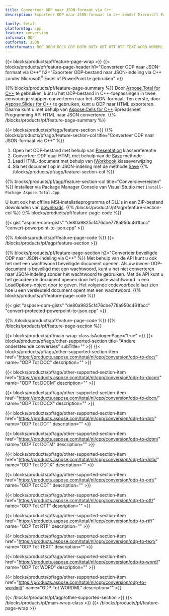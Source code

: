 ```yaml
---
title: Converteer ODP naar JSON-formaat via C++
description: Exporteer ODP naar JSON-formaat in C++ zonder Microsoft Excel of Powerpoint te gebruiken

family: total
platformtag: cpp
feature: conversion
informat: ODP
outformat: JSON
otherformats: DOC DOCM DOCX DOT DOTM DOTX ODT OTT RTF TEXT WORD WORDML
---
```

{{< blocks/products/pf/feature-page-wrap >}}
{{< blocks/products/pf/feature-page-header h1="Converteer ODP naar JSON-formaat via C++" h2="Exporteer ODP-bestand naar JSON-indeling via C++ zonder Microsoft<sup>&reg;</sup> Excel of PowerPoint te gebruiken" >}}

{{% blocks/products/pf/feature-page-summary %}}
Door [Aspose.Total for C++](https://products.aspose.com/total/cpp/) te gebruiken, kunt u het ODP-bestand in C++-toepassingen in twee eenvoudige stappen converteren naar het JSON-formaat. Ten eerste, door [Aspose.Slides for C++](https://products.aspose.com/slides/cpp/) te gebruiken, kunt u ODP naar HTML exporteren. Daarna kunt u met behulp van [Aspose.Cells for C++](https://products.aspose.com/cells/cpp/) Spreadsheet Programming API HTML naar JSON converteren. 
{{% /blocks/products/pf/feature-page-summary  %}}

{{< blocks/products/pf/agp/feature-section >}}
{{% blocks/products/pf/agp/feature-section-col title="Converteer ODP naar JSON-formaat via C++" %}}
1. Open het ODP-bestand met behulp van [Presentation](https://reference.aspose.com/slides/cpp/class/aspose.slides.presentation) klassereferentie
2. Converteer ODP naar HTML met behulp van de [Save](https://reference.aspose.com/slides/cpp/class/aspose.slides.presentation#a06fe2a156063c8c3e5ada2713bb697ba) methode
3. Laad HTML-document met behulp van [IWorkbook](https://reference.aspose.com/cells/cpp/class/aspose.cells.i_workbook) klasseverwijzing
4. Sla het document op in JSON-indeling met de methode [Save](https://reference.aspose.com/cells/cpp/class/aspose.cells.i_workbook#a5dc7de23f7ceba76a05dc1d49f51502e)
{{% /blocks/products/pf/agp/feature-section-col %}}

{{% blocks/products/pf/agp/feature-section-col title="Conversievereisten" %}}
Installeer via Package Manager Console van Visual Studio met ```Install-Package Aspose.Total.Cpp```.

U kunt ook het offline MSI-installatieprogramma of DLL's in een ZIP-bestand downloaden van [downloads](https://downloads.aspose.com/total/cpp).
{{% /blocks/products/pf/agp/feature-section-col %}}
{{% blocks/products/pf/feature-page-code %}}

{{< gist "aspose-com-gists" "de80a9825cf476cbe778a950c461facc" "convert-powerpoint-to-json.cpp" >}}



{{% /blocks/products/pf/feature-page-code %}}
{{< /blocks/products/pf/agp/feature-section >}}

{{% blocks/products/pf/feature-page-section  h2="Converteer beveiligde ODP naar JSON-indeling via C++" %}}
Met behulp van de API kunt u ook het met een wachtwoord beveiligde document openen. Als uw invoer-ODP-document is beveiligd met een wachtwoord, kunt u het niet converteren naar JSON-indeling zonder het wachtwoord te gebruiken. Met de API kunt u het gecodeerde document openen door het juiste wachtwoord in een LoadOptions-object door te geven. Het volgende codevoorbeeld laat zien hoe u een versleuteld document opent met een wachtwoord.
{{% blocks/products/pf/feature-page-code %}}

{{< gist "aspose-com-gists" "de80a9825cf476cbe778a950c461facc" "convert-protected-powerpoint-to-json.cpp" >}}

{{% /blocks/products/pf/feature-page-code  %}}
{{% /blocks/products/pf/feature-page-section %}}

{{< blocks/products/pf/main-wrap-class isAutogenPage="true" >}}
{{< blocks/products/pf/agp/other-supported-section title="Andere ondersteunde conversies" subTitle="" >}}
{{< blocks/products/pf/agp/other-supported-section-item href="https://products.aspose.com/total/nl/cpp/conversion/odp-to-doc/" name="ODP Tot DOC" description="" >}}

{{< blocks/products/pf/agp/other-supported-section-item href="https://products.aspose.com/total/nl/cpp/conversion/odp-to-docm/" name="ODP Tot DOCM" description="" >}}

{{< blocks/products/pf/agp/other-supported-section-item href="https://products.aspose.com/total/nl/cpp/conversion/odp-to-docx/" name="ODP Tot DOCX" description="" >}}

{{< blocks/products/pf/agp/other-supported-section-item href="https://products.aspose.com/total/nl/cpp/conversion/odp-to-dot/" name="ODP Tot DOT" description="" >}}

{{< blocks/products/pf/agp/other-supported-section-item href="https://products.aspose.com/total/nl/cpp/conversion/odp-to-dotm/" name="ODP Tot DOTM" description="" >}}

{{< blocks/products/pf/agp/other-supported-section-item href="https://products.aspose.com/total/nl/cpp/conversion/odp-to-dotx/" name="ODP Tot DOTX" description="" >}}

{{< blocks/products/pf/agp/other-supported-section-item href="https://products.aspose.com/total/nl/cpp/conversion/odp-to-odt/" name="ODP Tot ODT" description="" >}}

{{< blocks/products/pf/agp/other-supported-section-item href="https://products.aspose.com/total/nl/cpp/conversion/odp-to-ott/" name="ODP Tot OTT" description="" >}}

{{< blocks/products/pf/agp/other-supported-section-item href="https://products.aspose.com/total/nl/cpp/conversion/odp-to-rtf/" name="ODP Tot RTF" description="" >}}

{{< blocks/products/pf/agp/other-supported-section-item href="https://products.aspose.com/total/nl/cpp/conversion/odp-to-text/" name="ODP Tot TEXT" description="" >}}

{{< blocks/products/pf/agp/other-supported-section-item href="https://products.aspose.com/total/nl/cpp/conversion/odp-to-word/" name="ODP Tot WORD" description="" >}}

{{< blocks/products/pf/agp/other-supported-section-item href="https://products.aspose.com/total/nl/cpp/conversion/odp-to-wordml/" name="ODP Tot WORDML" description="" >}}


{{< /blocks/products/pf/agp/other-supported-section >}}
{{< /blocks/products/pf/main-wrap-class >}}
{{< /blocks/products/pf/feature-page-wrap >}}